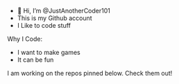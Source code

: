 - 👋 Hi, I’m @JustAnotherCoder101
- This is my Github account 
- I Like to code stuff


Why I Code:

- I want to make games
- It can be fun


I am working on the repos pinned below.
Check them out!

